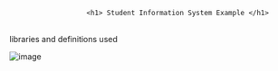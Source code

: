                        <h1> Student Information System Example </h1>
                       
<br>libraries and definitions used

![image](https://github.com/user-attachments/assets/8fd94fee-cc15-4ae0-92e9-6e4280902f51)

